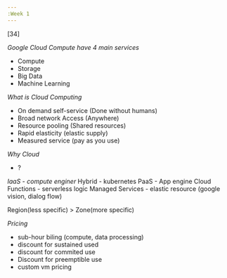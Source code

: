 ```yaml
---
:Week 1 
---
```

[34]

_Google Cloud Compute have 4 main services_
* Compute
* Storage
* Big Data
* Machine Learning

_What is Cloud Computing_
* On demand self-service (Done without humans)
* Broad network Access (Anywhere)
* Resource pooling (Shared resources)
* Rapid elasticity (elastic supply)
* Measured service (pay as you use)

_Why Cloud_
* ?

_IaaS - compute enginer_
Hybrid - kubernetes
PaaS - App engine
Cloud Functions - serverless logic
Managed Services - elastic resource (google vision, dialog flow)


Region(less specific) > Zone(more specific)

_Pricing_
* sub-hour biling (compute, data processing)
* discount for sustained used
* discount for commited use
* Discount for preemptible use
* custom vm pricing 


